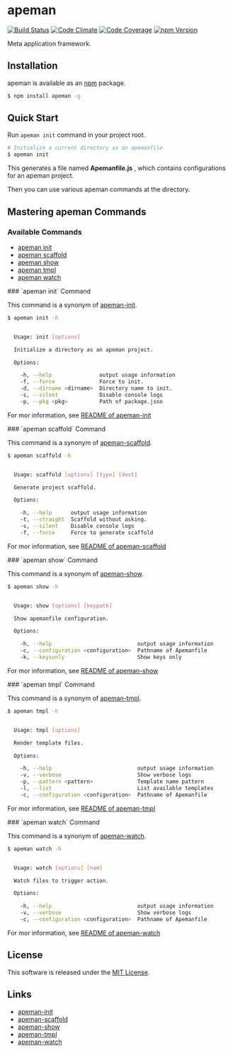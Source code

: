 apeman
==========

<!-- Badge Start -->
<a name="badges"></a>

[![Build Status][bd_travis_shield_url]][bd_travis_url]
[![Code Climate][bd_codeclimate_shield_url]][bd_codeclimate_url]
[![Code Coverage][bd_codeclimate_coverage_shield_url]][bd_codeclimate_url]
[![npm Version][bd_npm_shield_url]][bd_npm_url]

[bd_repo_url]: https://github.com/apeman-labo/apeman
[bd_travis_url]: http://travis-ci.org/apeman-labo/apeman
[bd_travis_shield_url]: http://img.shields.io/travis/apeman-labo/apeman.svg?style=flat
[bd_license_url]: https://github.com/apeman-labo/apeman/blob/master/LICENSE
[bd_codeclimate_url]: http://codeclimate.com/github/apeman-labo/apeman
[bd_codeclimate_shield_url]: http://img.shields.io/codeclimate/github/apeman-labo/apeman.svg?style=flat
[bd_codeclimate_coverage_shield_url]: http://img.shields.io/codeclimate/coverage/github/apeman-labo/apeman.svg?style=flat
[bd_gemnasium_url]: https://gemnasium.com/apeman-labo/apeman
[bd_gemnasium_shield_url]: https://gemnasium.com/apeman-labo/apeman.svg
[bd_npm_url]: http://www.npmjs.org/package/apeman
[bd_npm_shield_url]: http://img.shields.io/npm/v/apeman.svg?style=flat
[bd_bower_badge_url]: https://img.shields.io/bower/v/apeman.svg?style=flat

<!-- Badge End -->


<!-- Description Start -->
<a name="description"></a>

Meta application framework.

<!-- Description End -->


<!-- Overview Start -->
<a name="overview"></a>


<!-- Overview End -->


<!-- Sections Start -->
<a name="sections"></a>

<!-- Section from "doc/readme/01.Installation.md.hbs" Start -->

<a name="section-doc-readme-01-installation-md"></a>
Installation
------------

apeman is available as an [npm][npm_url] package.

```bash
$ npm install apeman -g
```

[nodejs_url]: https://nodejs.org/
[npm_url]: https://www.npmjs.com
<!-- Section from "doc/readme/01.Installation.md.hbs" End -->

<!-- Section from "doc/readme/02.Quick Start.md.hbs" Start -->

<a name="section-doc-readme-02-quick-start-md"></a>
Quick Start
------------

Run `apeman init` command in your project root.

```bash
# Initialize a current directory as an apemanfile.
$ apeman init
```

This generates a file named **Apemanfile.js** , which contains configurations for an apeman project.

Then you can use various apeman commands at the directory.

<!-- Section from "doc/readme/02.Quick Start.md.hbs" End -->

<!-- Section from "doc/readme/03.Command.md.hbs" Start -->

<a name="section-doc-readme-03-command-md"></a>
Mastering apeman Commands
-----

### Available Commands

- [apeman init](#command-init)
- [apeman scaffold](#command-scaffold)
- [apeman show](#command-show)
- [apeman tmpl](#command-tmpl)
- [apeman watch](#command-watch)

<a name="command-init" />
### `apeman init` Command

This command is a synonym of [apeman-init](https://www.npmjs.com/package/apeman-init).

```bash
$ apeman init -h


  Usage: init [options]

  Initialize a directory as an apeman project.

  Options:

    -h, --help               output usage information
    -f, --force              Force to init.
    -d, --dirname <dirname>  Directory name to init.
    -s, --silent             Disable console logs
    -p, --pkg <pkg>          Path of package.json


```

For mor information, see [README of apeman-init](https://github.com/apeman-repo/apeman-init#readme)

<a name="command-scaffold" />
### `apeman scaffold` Command

This command is a synonym of [apeman-scaffold](https://www.npmjs.com/package/apeman-scaffold).

```bash
$ apeman scaffold -h


  Usage: scaffold [options] [type] [dest]

  Generate project scaffold.

  Options:

    -h, --help      output usage information
    -t, --straight  Scaffold without asking.
    -s, --silent    Disable console logs
    -f, --force     Force to generate scaffold


```

For mor information, see [README of apeman-scaffold](https://github.com/apeman-repo/apeman-scaffold#readme)

<a name="command-show" />
### `apeman show` Command

This command is a synonym of [apeman-show](https://www.npmjs.com/package/apeman-show).

```bash
$ apeman show -h


  Usage: show [options] [keypath]

  Show apemanfile configuration.

  Options:

    -h, --help                           output usage information
    -c, --configuration <configuration>  Pathname of Apemanfile
    -k, --keysonly                       Show keys only


```

For mor information, see [README of apeman-show](https://github.com/apeman-repo/apeman-show#readme)

<a name="command-tmpl" />
### `apeman tmpl` Command

This command is a synonym of [apeman-tmpl](https://www.npmjs.com/package/apeman-tmpl).

```bash
$ apeman tmpl -h


  Usage: tmpl [options]

  Render template files.

  Options:

    -h, --help                           output usage information
    -v, --verbose                        Show verbose logs
    -p, --pattern <pattern>              Template name pattern
    -l, --list                           List available templates
    -c, --configuration <configuration>  Pathname of Apemanfile


```

For mor information, see [README of apeman-tmpl](https://github.com/apeman-repo/apeman-tmpl#readme)

<a name="command-watch" />
### `apeman watch` Command

This command is a synonym of [apeman-watch](https://www.npmjs.com/package/apeman-watch).

```bash
$ apeman watch -h


  Usage: watch [options] [nam]

  Watch files to trigger action.

  Options:

    -h, --help                           output usage information
    -v, --verbose                        Show verbose logs
    -c, --configuration <configuration>  Pathname of Apemanfile


```

For mor information, see [README of apeman-watch](https://github.com/apeman-repo/apeman-watch#readme)


<!-- Section from "doc/readme/03.Command.md.hbs" End -->


<!-- Sections Start -->


<!-- LICENSE Start -->
<a name="license"></a>

License
-------
This software is released under the [MIT License](https://github.com/apeman-labo/apeman/blob/master/LICENSE).

<!-- LICENSE End -->


<!-- Links Start -->
<a name="links"></a>

Links
------

+ [apeman-init](https://www.npmjs.com/package/apeman-init)
+ [apeman-scaffold](https://www.npmjs.com/package/apeman-scaffold)
+ [apeman-show](https://www.npmjs.com/package/apeman-show)
+ [apeman-tmpl](https://www.npmjs.com/package/apeman-tmpl)
+ [apeman-watch](https://www.npmjs.com/package/apeman-watch)

<!-- Links End -->
